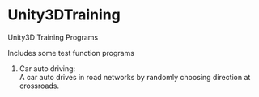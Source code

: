 # Unity3DTraining
Unity3D Training Programs    
    
Includes some test function programs 

1. Car auto driving:     
A car auto drives in road networks by randomly choosing direction at crossroads.
